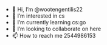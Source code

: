 - 👋 Hi, I’m @wootengentilis22
- 👀 I’m interested in cs
- 🌱 I’m currently learning cs:go
- 💞️ I’m looking to collaborate on here
- 📫 How to reach me 2544986153

<!---
wootengentilis22/wootengentilis22 is a ✨ special ✨ repository because its `README.md` (this file) appears on your GitHub profile.
You can click the Preview link to take a look at your changes.
--->
